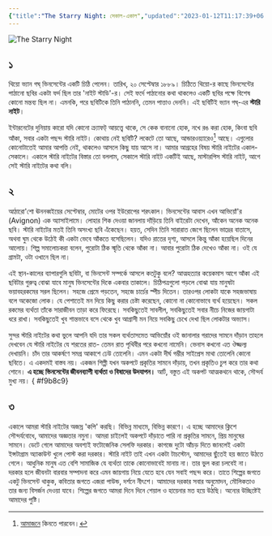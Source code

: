```yaml
---
{"title":"The Starry Night: সেকাল-একাল","updated":"2023-01-12T11:17:39+06:00","created":"2020-08-13T21:37:00+06:00","dg-note-icon":3,"tags":["art","criticism"],"location":"বাড্ডা, ঢাকা","dg-publish":true,"dg-metatags":{"og:image":"https://upload.wikimedia.org/wikipedia/commons/thumb/e/ea/Van_Gogh_-_Starry_Night_-_Google_Art_Project.jpg/1280px-Van_Gogh_-_Starry_Night_-_Google_Art_Project.jpg"},"permalink":"/personal/musings/the-starry-night/","metatags":{"og:image":"https://upload.wikimedia.org/wikipedia/commons/thumb/e/ea/Van_Gogh_-_Starry_Night_-_Google_Art_Project.jpg/1280px-Van_Gogh_-_Starry_Night_-_Google_Art_Project.jpg"},"dgPassFrontmatter":true,"maturity":"1"}
---
```


![The Starry Night](https://upload.wikimedia.org/wikipedia/commons/thumb/e/ea/Van_Gogh_-_Starry_Night_-_Google_Art_Project.jpg/1280px-Van_Gogh_-_Starry_Night_-_Google_Art_Project.jpg)

## ১
থিয়ো ভ্যান গঘ্ ভিনসেন্টের একটি চিঠি পেলেন। তারিখ, ২০ সেপ্টেম্বার ১৮৮৯। চিঠিতে থিয়ো-র কাছে ভিনসেন্টের পাঠানো ছবির একটা ফর্দ ছিল তার 'নাইট স্টাডি'-র। সেই ফর্দে পাঠানোর কথা থাকলেও একটি ছবির পক্ষে বিশেষ কোনো মন্তব্য ছিল না। এমনকি, পরে ছবিটিকে তিনি পাঠাননি, তেমন পাত্তাও দেননি। এই ছবিটিই ভ্যান গঘ্-এর **স্টারি নাইট**।

ইন্টারনেটের দুনিয়ায় কারো যদি কোনো ক্র্যাফট্ আয়ত্ত্বে থাকে, সে কেক বানানো হোক, নখে রঙ করা হোক, কিংবা ছবি আঁকা, সবার একটা পছন্দ স্টারি নাইট। কোথায় নেই ছবিটি? লকেটে তো আছে, আন্ডারওয়্যারেও[^1] আছে। এগুলোর কোনোটাতেই আমার আপত্তি নেই, থাকলেও আসলে কিছু যায় আসে না। আমার আগ্রহের বিষয় স্টারি নাইটের একাল-সেকালে। একালে স্টারি নাইটের বিস্তার তো বললাম, সেকালে স্টারি নাইট একটিই আছে, মাস্টারপিস স্টারি নাইট, আগে সেই স্টারি নাইটের কথা বলি।

## ২
আঠারো'শো ঊননব্বইয়ের সেপ্টেম্বার, মোটের ওপর ইউরোপের শরৎকাল। ভিনসেন্টের আবাস এখন আভিয়োঁ'র (Avignon) এক অ্যাসাইলামে। লোহার শিক দেওয়া জানলায় দাঁড়িয়ে তিনি বাইরেটা দেখেন, আঁকেন অনেক অনেক ছবি। স্টারি নাইটের মতই তিনি অসংখ্য ছবি এঁকেছেন। হয়ত, সেদিন তিনি সারারাত জেগে ছিলেন ভাদ্রের বাতাসে, অথবা ঘুম থেকে উঠেই কী একটা ভেবে আঁকতে বসেছিলেন। যদিও রাতের দৃশ্য, আসলে কিন্তু আঁকা হয়েছিল দিনের আলোয়। শিল্প সমালোচকরা বলেন, পুরোটা ঠিক স্মৃতি থেকে আঁকা না। আবার পুরোটা ঠিক দেখেও আঁকা না। ওই যে গ্রামটা, ওটা ওখানে ছিল না।

এই স্থান-কালের ব্যাপারগুলি ছবিটা, বা ভিনসেন্ট সম্পর্কে আসলে কতটুকু বলে? আত্মহত্যার কয়েকমাস আগে আঁকা এই ছবিটার গুরুত্ব বোঝা যাবে মানুষ ভিনসেন্টের দিকে একবার তাকালে। চিঠিপত্রগুলো পড়লে বোঝা যায় মানুষটা ভয়াবহরকমের সরল ছিলেন। সহজে প্রেমে পড়তেন, সহজে চার্চের স্পীচ দিতেন। তারওপর লোকটা যাকে সহজভাষায় বলে অকেজো লোক। যে পেশাতেই মন দিয়ে কিছু করার চেষ্টা করেছেন, কোনো না কোনোভাবে ব্যর্থ হয়েছেন। সকল রকমের ব্যর্থতা তাঁকে সারাজীবন তাড়া করে ফিরেছে। সবকিছুতেই সাবলীল, সবকিছুতেই সবার নীচে নিজের জায়গাটা ধরে রাখা। সবকিছুতেই খুব শান্তভাবে বসে থেকে খুব আগ্রাসী মন নিয়ে সবকিছু চেখে দেখা ছিল লোকটার অভ্যাস।

সুন্দর স্টারি নাইটের কথা ভুলে আপনি যদি তার সকল ব্যর্থতাসমেত আভিয়োঁর ওই জানালার গরাদের সামনে দাঁড়ান তাহলে দেখবেন যে স্টারি নাইটের যে শরতের রাত- তেমন রাত পৃথিবীর পরে কখনো নামেনি। ভেনাস কখনো এত ঔজ্জল্য দেখায়নি। চাঁদ তার আকর্ষণে সমগ্র আকাশে ঢেউ তোলেনি। এমন একটা দীর্ঘ গম্ভীর সাইপ্রেস মাথা তোলেনি কোনো ছবিতে। এ একদমই বাস্তব নয়। একজন শিল্পী যখন অকপটে প্রকৃতির সামনে দাঁড়ায়, তখন প্রকৃতিও চুপ করে তার কথা শোনে। **এ হচ্ছে ভিনসেন্টের জীবনব্যাপী ব্যর্থতা ও বিষাদের উদযাপন।** আর্ট, বস্তুত এই অকপট আত্মকথনে থাকে, সৌন্দর্য মুখ্য নয়।
{ #f9b8c9}


## ৩
একালে আমরা স্টারি নাইটের অজস্র 'কপি' করছি। বিভিন্ন মাধ্যমে, বিভিন্ন কারণে। এ হচ্ছে আমাদের ক্লিশে সৌন্দর্যবোধে, আমাদের অজ্ঞতার নমুনা। আমরা চাইলেই অকপটে দাঁড়াতে পারি না প্রকৃতির সামনে, প্রিয় মানুষের সামনে। ডেটে গেলে আমাদের অবশ্যই ফটোজেনিক সেলফি দরকার। কাগজে দুটো আঁচড় দিতে জানলেই একটা ইন্সটাগ্রাম অ্যাকাউন্ট খুলে পোস্ট করা দরকার। স্টারি নাইট তাই এখন একটা টাচস্টোন, আমাদের ছুঁতেই হয় জাতে উঠতে গেলে। আধুনিক মানুষ এত বেশি সামাজিক যে ব্যর্থতা তাকে কোনোভাবেই মানায় না। তার ভুল করা চলবেই না। দরকার হলে জীবনটা বারবার সম্পাদনা করে এমন জায়গায় নিয়ে যেতে হবে যেন সবাই পছন্দ করে। তাতে শিল্পের জগতে একটু ভিনসেন্ট থাকুক, কবিতার জগতে এজরা পাউন্ড, দর্শনে নীৎশে। আমাদের দরকার সবার অনুমোদন, মৌলিকতাও তার জন্য বিসর্জন দেওয়া যাবে। শিল্পের জগতে আমরা দিনে দিনে শেয়াল ও হায়েনার মত হয়ে উঠছি। অন্যের উচ্ছিষ্টেই আমাদের পুষ্টি।

[^1]: [আমাজনে](https://www.amazon.com/Keep-Brief-Starry-Night-Briefs/dp/B07L35ZR4B)  কিনতে পারবেন।
